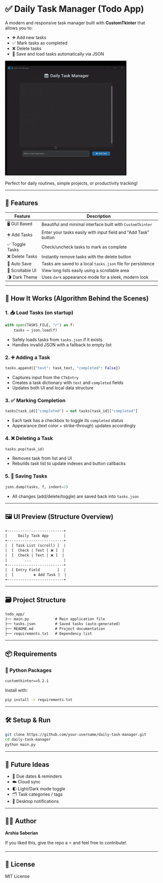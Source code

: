 # ✅ Daily Task Manager (Todo App)

A modern and responsive task manager built with **CustomTkinter** that allows you to:

- ➕ Add new tasks
- ✅ Mark tasks as completed
- ❌ Delete tasks
- 💾 Save and load tasks automatically via JSON

![Todo App](demo.gif)

Perfect for daily routines, simple projects, or productivity tracking!

---

## 🚀 Features

| Feature           | Description                                                                 |
|------------------|-----------------------------------------------------------------------------|
| 🖥️ GUI Based      | Beautiful and minimal interface built with `CustomTkinter`                  |
| ➕ Add Tasks       | Enter your tasks easily with input field and "Add Task" button              |
| ✅ Toggle Tasks    | Check/uncheck tasks to mark as complete                                     |
| ❌ Delete Tasks    | Instantly remove tasks with the delete button                               |
| 💾 Auto Save       | Tasks are saved to a local `tasks.json` file for persistence               |
| 📜 Scrollable UI   | View long lists easily using a scrollable area                              |
| 🌗 Dark Theme      | Uses `dark` appearance mode for a sleek, modern look                        |

---

## 🧠 How It Works (Algorithm Behind the Scenes)

### 1. 📥 Load Tasks (on startup)
```python
with open(TASKS_FILE, "r") as f:
    tasks = json.load(f)
```
- Safely loads tasks from `tasks.json` if it exists
- Handles invalid JSON with a fallback to empty list

### 2. ➕ Adding a Task
```python
tasks.append({"text": task_text, "completed": False})
```
- Captures input from the `CTkEntry`
- Creates a task dictionary with `text` and `completed` fields
- Updates both UI and local data structure

### 3. ✅ Marking Completion
```python
tasks[task_id]["completed"] = not tasks[task_id]["completed"]
```
- Each task has a checkbox to toggle its `completed` status
- Appearance (text color + strike-through) updates accordingly

### 4. ❌ Deleting a Task
```python
tasks.pop(task_id)
```
- Removes task from list and UI
- Rebuilds task list to update indexes and button callbacks

### 5. 💾 Saving Tasks
```python
json.dump(tasks, f, indent=2)
```
- All changes (add/delete/toggle) are saved back into `tasks.json`

---

## 🖼️ UI Preview (Structure Overview)
```
+--------------------------+
|     Daily Task App       |
+--------------------------+
|  [ Task List (scroll) ]  |
|  [  Check | Text | ❌ ]  |
|  [  Check | Text | ❌ ]  |
|        ...               |
+--------------------------+
|  [ Entry Field        ]  |
|  [         ➕ Add Task ]  |
+--------------------------+
```

---

## 🗃️ Project Structure

```
todo_app/
├── main.py            # Main application file
├── tasks.json         # Saved tasks (auto-generated)
├── README.md          # Project documentation
├── requirements.txt   # Dependency list
```

---

## 📦 Requirements

### 🔧 Python Packages
```txt
customtkinter==5.2.1
```
Install with:
```bash
pip install -r requirements.txt
```

---

## 🛠️ Setup & Run
```bash
git clone https://github.com/your-username/daily-task-manager.git
cd daily-task-manager
python main.py
```

---

## 🧩 Future Ideas
- 📆 Due dates & reminders
- ☁️ Cloud sync
- 🌓 Light/Dark mode toggle
- 🗂️ Task categories / tags
- 🔔 Desktop notifications

---

## 🧑‍💻 Author
**Arshia Saberian**

If you liked this, give the repo a ⭐ and feel free to contribute!

---

## 📜 License
MIT License

